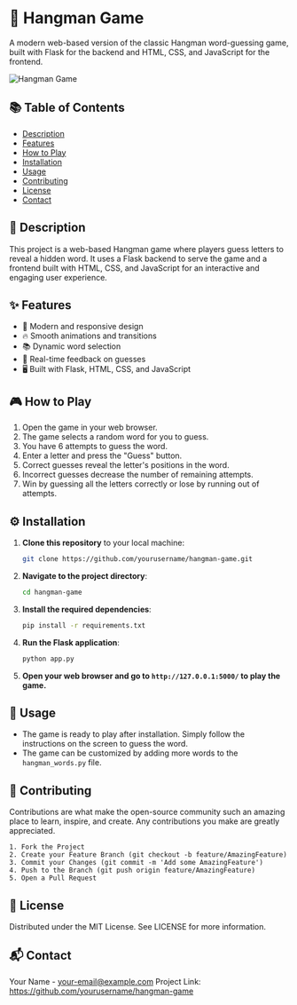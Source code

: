# 🎉 Hangman Game

A modern web-based version of the classic Hangman word-guessing game, built with Flask for the backend and HTML, CSS, and JavaScript for the frontend.

![Hangman Game](https://i.imgur.com/pFjz8ep.png)

## 📚 Table of Contents
- [Description](#description)
- [Features](#features)
- [How to Play](#how-to-play)
- [Installation](#installation)
- [Usage](#usage)
- [Contributing](#contributing)
- [License](#license)
- [Contact](#contact)

## 📝 Description

This project is a web-based Hangman game where players guess letters to reveal a hidden word. It uses a Flask backend to serve the game and a frontend built with HTML, CSS, and JavaScript for an interactive and engaging user experience.

## ✨ Features

- 🎨 Modern and responsive design
- 🔥 Smooth animations and transitions
- 📚 Dynamic word selection
- 🔔 Real-time feedback on guesses
- 🖥️ Built with Flask, HTML, CSS, and JavaScript

## 🎮 How to Play

1. Open the game in your web browser.
2. The game selects a random word for you to guess.
3. You have 6 attempts to guess the word.
4. Enter a letter and press the "Guess" button.
5. Correct guesses reveal the letter's positions in the word.
6. Incorrect guesses decrease the number of remaining attempts.
7. Win by guessing all the letters correctly or lose by running out of attempts.

## ⚙️ Installation

1. **Clone this repository** to your local machine:
   ```bash
   git clone https://github.com/yourusername/hangman-game.git
   
2. **Navigate to the project directory**:
    ```bash
    cd hangman-game

3. **Install the required dependencies**:
    ```bash
    pip install -r requirements.txt

4. **Run the Flask application**:
    ```bash
    python app.py

5. **Open your web browser and go to `http://127.0.0.1:5000/` to play the game.**

## 🚀 Usage

* The game is ready to play after installation. Simply follow the instructions on the screen to guess the word.
* The game can be customized by adding more words to the `hangman_words.py` file.

## 🤝 Contributing

Contributions are what make the open-source community such an amazing place to learn, inspire, and create. Any contributions you make are greatly appreciated.

    1. Fork the Project
    2. Create your Feature Branch (git checkout -b feature/AmazingFeature)
    3. Commit your Changes (git commit -m 'Add some AmazingFeature')
    4. Push to the Branch (git push origin feature/AmazingFeature)
    5. Open a Pull Request

## 📜 License

Distributed under the MIT License. See LICENSE for more information.

## 📬 Contact

Your Name - your-email@example.com
Project Link: https://github.com/yourusername/hangman-game